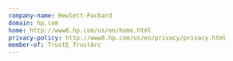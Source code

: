 ```yaml
---
company-name: Hewlett-Packard
domain: hp.com
home: http://www8.hp.com/us/en/home.html
privacy-policy: http://www8.hp.com/us/en/privacy/privacy.html
member-of: TrustE_TrustArc
---
```




